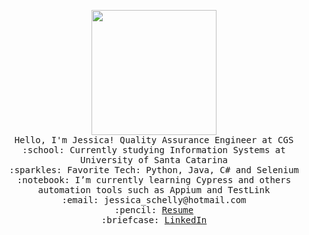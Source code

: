 <p align="center">
  <img src="https://i.pinimg.com/originals/e7/78/68/e778687b6995f5d90e2ee9dd9dc43e4e.png" width="200px">
  <br>
  <samp>
    Hello, I'm Jessica!
    Quality Assurance Engineer at CGS<br>
    :school: Currently studying Information Systems at University of Santa Catarina<br>
    :sparkles: Favorite Tech: Python, Java, C# and Selenium <br>
    :notebook: I’m currently learning Cypress and others automation tools such as Appium and TestLink <br>
    :email:	jessica_schelly@hotmail.com <br>
    :pencil: <a href="https://jessicaschelly.github.io/">Resume</a> <br>
    :briefcase: <a href="https://www.linkedin.com/in/jessica-schelly/">LinkedIn</a> <br>
  </samp>
</p>
